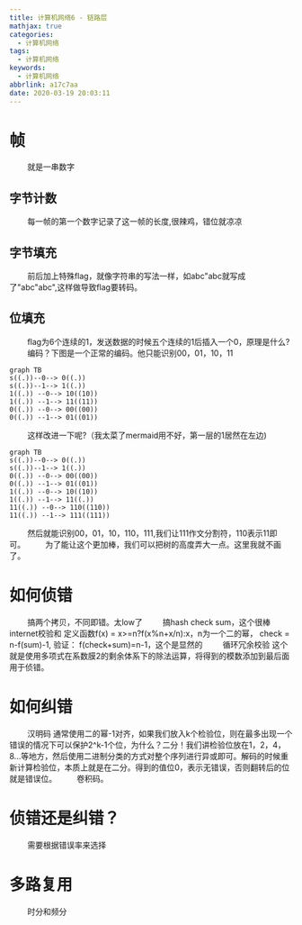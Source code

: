 ```yaml
---
title: 计算机网络6 - 链路层
mathjax: true
categories:
  - 计算机网络
tags:
  - 计算机网络
keywords:
  - 计算机网络
abbrlink: a17c7aa
date: 2020-03-19 20:03:11
---
```


# 帧
&emsp;&emsp; 就是一串数字

## 字节计数
&emsp;&emsp; 每一帧的第一个数字记录了这一帧的长度,很辣鸡，错位就凉凉

## 字节填充
&emsp;&emsp; 前后加上特殊flag，就像字符串的写法一样，如abc"abc就写成了"abc\"abc",这样做导致flag要转码。
<!---more-->
## 位填充
&emsp;&emsp; flag为6个连续的1，发送数据的时候五个连续的1后插入一个0，原理是什么?
&emsp;&emsp; 编码？下图是一个正常的编码。他只能识别00，01，10，11
```mermaid
graph TB
s((.))--0--> 0((.))
s((.))--1--> 1((.))
1((.)) --0--> 10((10))
1((.)) --1--> 11((11))
0((.)) --0--> 00((00))
0((.)) --1--> 01((01))
```
&emsp;&emsp; 这样改进一下呢?（我太菜了mermaid用不好，第一层的1居然在左边)
```mermaid
graph TB
s((.))--0--> 0((.))
s((.))--1--> 1((.))
0((.)) --0--> 00((00))
0((.)) --1--> 01((01))
1((.)) --0--> 10((10))
1((.)) --1--> 11((.))
11((.)) --0--> 110((110))
11((.)) --1--> 111((111))
```
&emsp;&emsp; 然后就能识别00，01，10，110，111,我们让111作文分割符，110表示11即可。
&emsp;&emsp; 为了能让这个更加棒，我们可以把树的高度弄大一点。这里我就不画了。

# 如何侦错
&emsp;&emsp; 搞两个拷贝，不同即错。太low了
&emsp;&emsp; 搞hash check sum，这个很棒
&emsp;&emsp; internet校验和 定义函数f(x) = x>=n?f(x%n+x/n):x，n为一个二的幂， check = n-f(sum)-1, 验证： f(check+sum)=n-1，这个是显然的
&emsp;&emsp; 循环冗余校验 这个就是使用多项式在系数膜2的剩余体系下的除法运算，将得到的模数添加到最后面用于侦错。

# 如何纠错
&emsp;&emsp; 汉明码 通常使用二的幂-1对齐，如果我们放入k个检验位，则在最多出现一个错误的情况下可以保护2^k-1个位，为什么？二分！我们讲检验位放在1，2，4，8...等地方，然后使用二进制分类的方式对整个序列进行异或即可。解码的时候重新计算检验位，本质上就是在二分。得到的值位0，表示无错误，否则翻转后的位就是错误位。
&emsp;&emsp; 卷积码。

# 侦错还是纠错？
&emsp;&emsp; 需要根据错误率来选择

# 多路复用
&emsp;&emsp; 时分和频分

